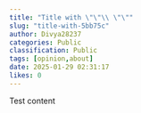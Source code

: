 ```yaml
---
title: "Title with \"\"\\ \"\""
slug: "title-with-5bb75c"
author: Divya28237
categories: Public
classification: Public
tags: [opinion,about]
date: 2025-01-29 02:31:17 
likes: 0
---
```


Test content